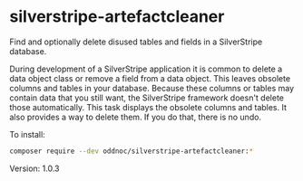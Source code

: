 silverstripe-artefactcleaner
============================

Find and optionally delete disused tables and fields in a SilverStripe
database.

During development of a SilverStripe application it is common to delete
a data object class or remove a field from a data object. This leaves
obsolete columns and tables in your database. Because these columns or
tables may contain data that you still want, the SilverStripe framework
doesn't delete those automatically. This task displays the obsolete
columns and tables. It also provides a way to delete them. If you do
that, there is no undo.

To install:

```sh
composer require --dev oddnoc/silverstripe-artefactcleaner:*
```

Version: 1.0.3
